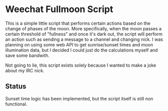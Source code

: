 Weechat Fullmoon Script
=======================

This is a simple little script that performs certain actions based on the change
of phases of the moon. More specifically, when the moon passes a certain
threshold of "fullness" and once it's dark out, the script will perform an
action such as sending a message to a channel and changing nick. I was planning
on using some web API to get sunrise/sunset times and moon illumination data,
but I decided I could just do the calculations myself and save some bandwith.

Not going to lie, this script exists solely because I wanted to make a joke
about my IRC nick.

Status
------

Sunset time logic has been implemented, but the script itself is still non
functional.
